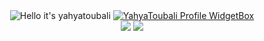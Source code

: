 <div align="center">
<img src="https://readme-typing-svg.demolab.com?font=Poppins&pause=1000&duration=4000&color=00C6FF&center=true&width=435&repeat=false&lines=%F0%9F%91%8B+Hey%2C+it's+Yahya Toubali!+%F0%9F%91%8B" alt="Hello it's yahyatoubali" />
<a href="https://github.com/yahyatoubali"><img src="https://github-widgetbox.vercel.app/api/profile?username=yahyatoubali&amp;theme=darkmode&amp;data=followers,repositories,stars,commits" alt="YahyaToubali Profile WidgetBox"></a>
<div align="center">
<a href="https://www.linux.org"><img src="https://img.shields.io/badge/OS-Linux-e06c75?style=for-the-badge&logoColor=00c6ff&logo=linux&color=161c1c" /></a>
<a href="https://archlinux.org"><img src="https://img.shields.io/badge/DISTRO-Arch-56b6c2?style=for-the-badge&logo=arch-linux&logoColor=00c6ff&color=161c1c" /></a>

